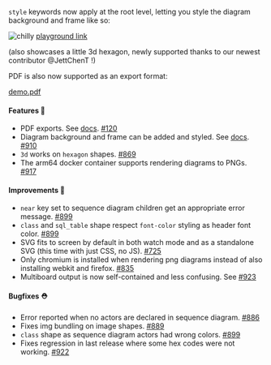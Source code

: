 `style` keywords now apply at the root level, letting you style the diagram background and frame like so:

![chilly](https://user-images.githubusercontent.com/3120367/221755385-22e9078e-a8db-418d-81e4-282c8b33f1d7.svg)
[playground link](https://play.d2lang.com/?script=tFRdaxs7EH3fXzEP15cErry-GwJFlIC9cdJAXIL9kJeCUbSTtchacqVZ56P4v5eRd9d2k9LkofjFGs3HOXPOKnaR8CMB4G1KGKEpMQHYzpNwrvzDqKp3oS0ECZ8SgAPNJJCvMdkkCRlqm8bFSvhiygVUuMYKjL33KpCvNdU-tuWNSSB8ogSA1yyB3EpotIQ-zu0wAnRCSjg9TQA2PFA9Bgl1EKgCif9j5mFRpEZe2bBSHi3F6N6mJWx7JQB55eri3jtLbTWbRcKCaBVkmvIp9Al9y6Kv3TJVjyH9ivTo_IOxZS8b_NvLBrmzhJZ62eAcK7NG_5wOl-rFWRGHXPCQecV-FHdlP6zLBtYe8jdQNjgBbocXu7T3gpyhrr2h5_962eCqQEvN_y3e5aoyympMh7czcTu8eI1u83pPIM5govwDkrElBEPI93-KcFU-ncRW00lLpDHDAp9U6exuH_2TovFXM3528lF5ZuS8KrGVYHYiLiulDfpfSb5Bj6cFUmQ0qBCQAqdgdSdhfD2Co2unCrhTFa_OH_8F24wrFchowYPEKA4ythTj69G8KRcVX7UY3kEpoh_eXIHH7zWGjhLfjfOMT-M863Q5NGX7KHaabI3xftLzS-_qFXuQU9JxngljAzF4oZ0lZexvWAxrWsAM_dro6CqP8UGrJEyQ1Bp9QJg2MTj69g__jhs2zK3N3wuxupdIoGviNx3jKnKlF_ghj73UHtM5f0TKGgzpkAOsJ3fqZYMpFib0ssGNd0WtWV9utPvut9Y3S1V2Lm_BwmdxBpr7sEg6oj5YxCZJ4vnGu7Up0If4KPb3c7qaXc7PAAAA__8%3D&sketch=1&)

(also showcases a little 3d hexagon, newly supported thanks to our newest contributor @JettChenT !)

PDF is also now supported as an export format:

[demo.pdf](https://github.com/terrastruct/d2/files/10846644/demo.pdf)

#### Features 🚀

- PDF exports. See [docs](https://d2lang.com/tour/exports/#pdf). [#120](https://github.com/terrastruct/d2/issues/120)
- Diagram background and frame can be added and styled. See [docs](https://d2lang.com/tour/style/#root). [#910](https://github.com/terrastruct/d2/pull/910)
- `3d` works on `hexagon` shapes. [#869](https://github.com/terrastruct/d2/issues/869)
- The arm64 docker container supports rendering diagrams to PNGs. [#917](https://github.com/terrastruct/d2/pull/917)

#### Improvements 🧹

- `near` key set to sequence diagram children get an appropriate error message. [#899](https://github.com/terrastruct/d2/pull/899)
- `class` and `sql_table` shape respect `font-color` styling as header font color. [#899](https://github.com/terrastruct/d2/pull/899)
- SVG fits to screen by default in both watch mode and as a standalone SVG (this time with just CSS, no JS). [#725](https://github.com/terrastruct/d2/pull/725)
- Only chromium is installed when rendering png diagrams instead of also installing webkit and firefox. [#835](https://github.com/terrastruct/d2/issues/835)
- Multiboard output is now self-contained and less confusing. See [#923](https://github.com/terrastruct/d2/pull/923)

#### Bugfixes ⛑️

- Error reported when no actors are declared in sequence diagram. [#886](https://github.com/terrastruct/d2/pull/886)
- Fixes img bundling on image shapes. [#889](https://github.com/terrastruct/d2/issues/889)
- `class` shape as sequence diagram actors had wrong colors. [#899](https://github.com/terrastruct/d2/pull/899)
- Fixes regression in last release where some hex codes were not working. [#922](https://github.com/terrastruct/d2/pull/922)
